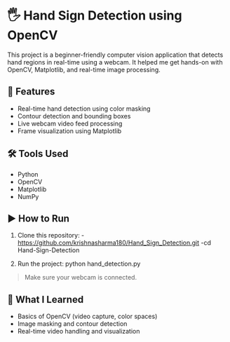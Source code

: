 # 🖐 Hand Sign Detection using OpenCV

This project is a beginner-friendly computer vision application that detects hand regions in real-time using a webcam. It helped me get hands-on with OpenCV, Matplotlib, and real-time image processing.

## 📌 Features

- Real-time hand detection using color masking
- Contour detection and bounding boxes
- Live webcam video feed processing
- Frame visualization using Matplotlib

## 🛠️ Tools Used

- Python
- OpenCV
- Matplotlib
- NumPy

## ▶️ How to Run

1. Clone this repository:
   -https://github.com/krishnasharma180/Hand_Sign_Detection.git
   -cd Hand-Sign-Detection

3. Run the project:
   python hand_detection.py

> Make sure your webcam is connected.

## 🧠 What I Learned

- Basics of OpenCV (video capture, color spaces)
- Image masking and contour detection
- Real-time video handling and visualization



